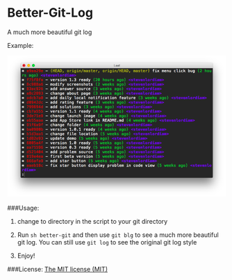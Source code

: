 # Better-Git-Log
A much more beautiful git log

Example:

![alt text](https://github.com/stevenlordiam/Better-Git-Log/blob/master/demo.png "demo")

###Usage:
1. change to directory in the script to your git directory

2. Run `sh better-git` and then use `git blg` to see a much more beautiful git log. You can still use 	`git log` to see the original git log style

3. Enjoy!

###License:
[The MIT license (MIT)](http://opensource.org/licenses/MIT)
